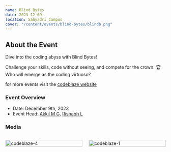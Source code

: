 ```yaml
---
name: Blind Bytes
date: 2023-12-09
location: Sahyadri Campus
cover: "/content/events/blind-bytes/blindb.png"
---
```


## About the Event

Dive into the coding abyss with Blind Bytes!

Challenge your skills, code without seeing, and compete for the crown. 🏆 Who will emerge as the coding virtuoso?

for more events visit the [codeblaze website](https://codeblaze.sosc.org.in/)

### Event Overview

- Date: December 9th, 2023
- Event Head: [Akkil M G](https://www.linkedin.com/in/akkilmg/), [Rishabh L](https://www.linkedin.com/in/rishabhlaxmikanth/)

### Media

<div style="display: grid; grid-template-columns: repeat(2, 1fr); gap: 20px;">
    <p>
        <img src="/content/events/blind-bytes/1.jpg" alt="codeblaze-4" style="width: 100%;">
    </p>
    <p> 
        <img src="/content/events/blind-bytes/2.jpg" alt="codeblaze-1" style="width: 100%">
    </p>
</div>
